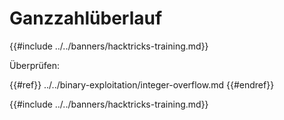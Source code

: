 # Ganzzahlüberlauf

{{#include ../../banners/hacktricks-training.md}}

Überprüfen:

{{#ref}}
../../binary-exploitation/integer-overflow.md
{{#endref}}

{{#include ../../banners/hacktricks-training.md}}
